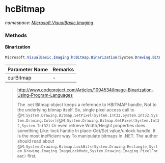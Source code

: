 ﻿# hcBitmap
_namespace: <a href="#" onClick="load('/docs/Microsoft.VisualBasic.Imaging/index.md')">Microsoft.VisualBasic.Imaging</a>_





### Methods

#### Binarization
```csharp
Microsoft.VisualBasic.Imaging.hcBitmap.Binarization(System.Drawing.Bitmap@,Microsoft.VisualBasic.Imaging.hcBitmap.BinarizationStyles)
```


|Parameter Name|Remarks|
|--------------|-------|
|curBitmap|-|

> 
>  http://www.codeproject.com/Articles/1094534/Image-Binarization-Using-Program-Languages
>  
>  The .net Bitmap object keeps a reference to HBITMAP handle, Not to the underlying bitmap itself.
>  So, single pixel access call to @``M:System.Drawing.Bitmap.SetPixel(System.Int32,System.Int32,System.Drawing.Color)``/@``M:System.Drawing.Bitmap.GetPixel(System.Int32,System.Int32)`` Or 
>  even retrieve Width/Height properties does something Like: 
>  lock handle In place-Get/Set value/unlock handle. It Is the most inefficient way To manipulate bitmaps In .NET. 
>  The author should read about @``M:System.Drawing.Bitmap.LockBits(System.Drawing.Rectangle,System.Drawing.Imaging.ImageLockMode,System.Drawing.Imaging.PixelFormat)`` first.
>  


